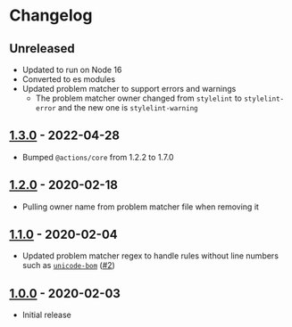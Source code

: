 # Changelog

## Unreleased

- Updated to run on Node 16
- Converted to es modules
- Updated problem matcher to support errors and warnings
  - The problem matcher owner changed from `stylelint` to `stylelint-error` and the new one is `stylelint-warning`

## [1.3.0](https://github.com/xt0rted/stylelint-problem-matcher/compare/v1.2.0...v1.3.0) - 2022-04-28

- Bumped `@actions/core` from 1.2.2 to 1.7.0

## [1.2.0](https://github.com/xt0rted/stylelint-problem-matcher/compare/v1.1.0...v1.2.0) - 2020-02-18

- Pulling owner name from problem matcher file when removing it

## [1.1.0](https://github.com/xt0rted/stylelint-problem-matcher/compare/v1.0.0...v1.1.0) - 2020-02-04

- Updated problem matcher regex to handle rules without line numbers such as [`unicode-bom`](https://stylelint.io/user-guide/rules/unicode-bom) ([#2](https://github.com/xt0rted/stylelint-problem-matcher/pull/2))

## [1.0.0](https://github.com/xt0rted/stylelint-problem-matcher/releases/tag/v1.0.0) - 2020-02-03

- Initial release
